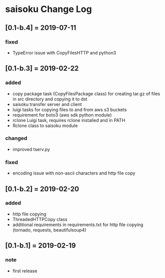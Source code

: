 # saisoku Change Log

## [0.1-b.4] = 2019-07-11
### fixed
- TypeError issue with CopyFilesHTTP and python3

## [0.1-b.3] = 2019-02-22
### added
- copy package task (CopyFilesPackage class) for creating tar.gz of files in src directory and copying it to dst
- saisoku transfer server and client
- luigi tasks for copying files to and from aws s3 buckets
- requirement for boto3 (aws sdk python module)
- rclone Luigi task, requires rclone installed and in PATH
- Rclone class to saisoku module
### changed
- improved tserv.py
### fixed
- encoding issue with non-ascii characters and http file copy

## [0.1-b.2] = 2019-02-20
### added
- http file copying
- ThreadedHTTPCopy class
- additional requirements in requirements.txt for http file copying (tornado, requests, beautifulsoup4)

## [0.1-b.1] = 2019-02-19
### note
- first release
